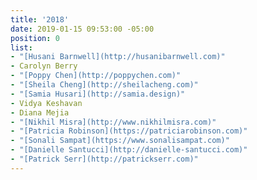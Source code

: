 ```yaml
---
title: '2018'
date: 2019-01-15 09:53:00 -05:00
position: 0
list:
- "[Husani Barnwell](http://husanibarnwell.com)"
- Carolyn Berry
- "[Poppy Chen](http://poppychen.com)"
- "[Sheila Cheng](http://sheilacheng.com)"
- "[Samia Husari](http://samia.design)"
- Vidya Keshavan
- Diana Mejia
- "[Nikhil Misra](http://www.nikhilmisra.com)"
- "[Patricia Robinson](https://patriciarobinson.com)"
- "[Sonali Sampat](https://www.sonalisampat.com)"
- "[Danielle Santucci](http://danielle-santucci.com)"
- "[Patrick Serr](http://patrickserr.com)"
---
```


